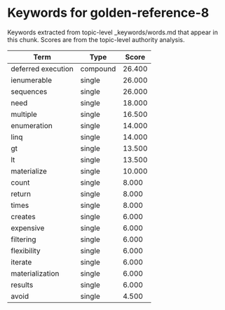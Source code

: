 # Keywords for golden-reference-8

Keywords extracted from topic-level _keywords/words.md that appear in this chunk.
Scores are from the topic-level authority analysis.

| Term | Type | Score |
|------|------|-------|
| deferred execution | compound | 26.400 |
| ienumerable | single | 26.000 |
| sequences | single | 26.000 |
| need | single | 18.000 |
| multiple | single | 16.500 |
| enumeration | single | 14.000 |
| linq | single | 14.000 |
| gt | single | 13.500 |
| lt | single | 13.500 |
| materialize | single | 10.000 |
| count | single | 8.000 |
| return | single | 8.000 |
| times | single | 8.000 |
| creates | single | 6.000 |
| expensive | single | 6.000 |
| filtering | single | 6.000 |
| flexibility | single | 6.000 |
| iterate | single | 6.000 |
| materialization | single | 6.000 |
| results | single | 6.000 |
| avoid | single | 4.500 |

